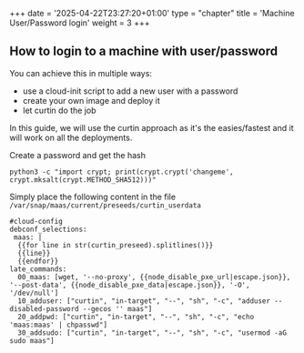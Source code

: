 +++
date = '2025-04-22T23:27:20+01:00'
type = "chapter"
title = 'Machine User/Password login'
weight = 3
+++

## How to login to a machine with user/password

You can achieve this in multiple ways: 
- use a cloud-init script to add a new user with a password
- create your own image and deploy it
- let curtin do the job

In this guide, we will use the curtin approach as it's the easies/fastest and it will work on all the deployments.

Create a password and get the hash 
```
python3 -c "import crypt; print(crypt.crypt('changeme', crypt.mksalt(crypt.METHOD_SHA512)))"
```

Simply place the following content in the file `/var/snap/maas/current/preseeds/curtin_userdata`

```
#cloud-config
debconf_selections:
 maas: |
  {{for line in str(curtin_preseed).splitlines()}}
  {{line}}
  {{endfor}}
late_commands:
  00_maas: [wget, '--no-proxy', {{node_disable_pxe_url|escape.json}}, '--post-data', {{node_disable_pxe_data|escape.json}}, '-O', '/dev/null']
  10_adduser: ["curtin", "in-target", "--", "sh", "-c", "adduser --disabled-password --gecos '' maas"]
  20_addpwd: ["curtin", "in-target", "--", "sh", "-c", "echo 'maas:maas' | chpasswd"]
  30_addsudo: ["curtin", "in-target", "--", "sh", "-c", "usermod -aG sudo maas"]
```
